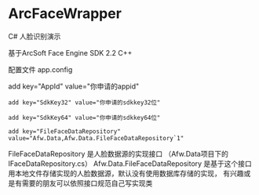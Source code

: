 # ArcFaceWrapper

C# 人脸识别演示

基于ArcSoft Face Engine SDK 2.2 C++

配置文件 app.config

   add key="AppId" value="你申请的appid"
   
    add key="SdkKey32" value="你申请的sdkkey32位"
    
    add key="SdkKey64" value="你申请的sdkkey64位"
    
    add key="FileFaceDataRepository" value="Afw.Data,Afw.Data.FileFaceDataRepository`1"
    

FileFaceDataRepository 是人脸数据源的实现接口 （Afw.Data项目下的IFaceDataRepository.cs）
Afw.Data.FileFaceDataRepository 是基于这个接口用本地文件存储实现的人脸数据源，默认没有使用数据库存储的实现，
有兴趣或是有需要的朋友可以依照接口规范自己写实现类
